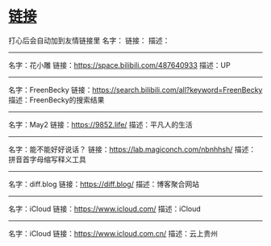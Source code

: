 # [链接](https://github.com/noteMay/noteMay.github.io/issues/8)

打心后会自动加到友情链接里
名字：
链接：
描述：

---

名字：花小雕
链接：https://space.bilibili.com/487640933
描述：UP

---

名字：FreenBecky
链接：https://search.bilibili.com/all?keyword=FreenBecky
描述：FreenBecky的搜索结果

---

名字：May2
链接：https://9852.life/
描述：平凡人的生活

---

名字：能不能好好说话？
链接：https://lab.magiconch.com/nbnhhsh/
描述：拼音首字母缩写释义工具

---

名字：diff.blog
链接：https://diff.blog/
描述：博客聚合网站

---

名字：iCloud
链接：https://www.icloud.com/
描述：iCloud

---

名字：iCloud
链接：https://www.icloud.com.cn/
描述：云上贵州